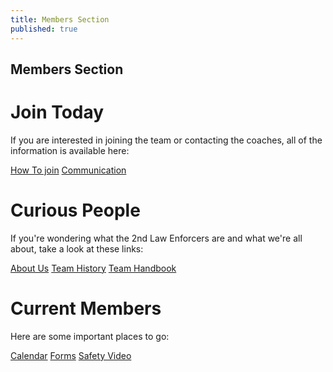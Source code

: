 ```yaml
---
title: Members Section
published: true
---
```

## Members Section

# Join Today
If you are interested in joining the team or contacting the coaches, all of the information is available here:
<div class="centered">
  <a class="btn" href="{{ site.url }}/members/join">How&nbsp;To&nbsp;join</a>
  <a class="btn" href= "{{ site.url }}/members/communication">Communication</a>
</div>

# Curious People
If you're wondering what the 2nd Law Enforcers are and what we're all about, take a look at these links:
<div class="centered">
  <a class="btn" href="{{ site.url }}/about">About&nbsp;Us</a>
  <a class="btn" href="{{ site.url }}/about/history">Team&nbsp;History</a>
  <a class="btn" href="{{ site.url }}/about/handbook">Team&nbsp;Handbook</a>
</div>

# Current Members
Here are some important places to go:
<div class="centered">
  <a class="btn" href="{{ site.url }}/calendar">Calendar</a>
  <a class="btn" href="{{ site.url }}/members/forms">Forms</a>
  <a class="btn" href="{{ site.url }}/members/safety">Safety&nbsp;Video</a>
</div>
